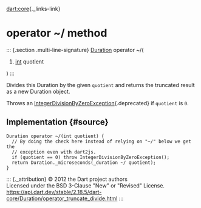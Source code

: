 [dart:core](../../dart-core/dart-core-library){._links-link}

operator \~/ method
===================

::: {.section .multi-line-signature}
[Duration](../duration-class) operator \~/(

1.  [int](../int-class) quotient

)
:::

Divides this Duration by the given `quotient` and returns the truncated
result as a new Duration object.

Throws an
[IntegerDivisionByZeroException](../integerdivisionbyzeroexception-class){.deprecated}
if `quotient` is `0`.

Implementation {#source}
--------------

``` {.language-dart data-language="dart"}
Duration operator ~/(int quotient) {
  // By doing the check here instead of relying on "~/" below we get the
  // exception even with dart2js.
  if (quotient == 0) throw IntegerDivisionByZeroException();
  return Duration._microseconds(_duration ~/ quotient);
}
```

::: {._attribution}
© 2012 the Dart project authors\
Licensed under the BSD 3-Clause \"New\" or \"Revised\" License.\
<https://api.dart.dev/stable/2.18.5/dart-core/Duration/operator_truncate_divide.html>
:::
